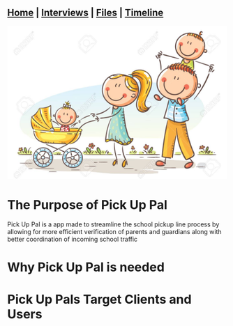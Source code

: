## [Home](/) | [Interviews](/tabs/interviews) | [Files](/tabs/files) | [Timeline](/tabs/timeline)



![ALT TEXT](Family.jpg)

# The Purpose of Pick Up Pal
Pick Up Pal is a app made to streamline the school pickup line process by allowing for more efficient verification of parents and guardians along with better coordination of incoming school traffic


# Why Pick Up Pal is needed


# Pick Up Pals Target Clients and Users
